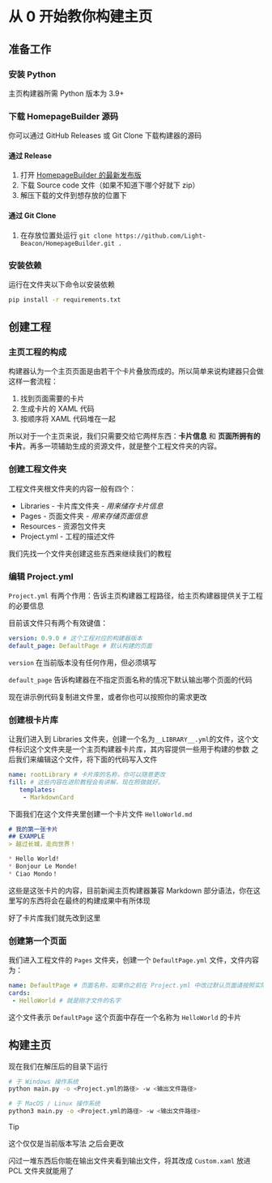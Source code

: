# 从 0 开始教你构建主页
## 准备工作
### 安装 Python
主页构建器所需 Python 版本为 3.9+
### 下载 HomepageBuilder 源码
你可以通过 GitHub Releases 或 Git Clone 下载构建器的源码 
#### 通过 Release
1. 打开 [HomepageBuilder 的最新发布版](https://github.com/Light-Beacon/HomepageBuilder/releases/latest)
2. 下载 Source code 文件（如果不知道下哪个好就下 zip）
3. 解压下载的文件到想存放的位置下
#### 通过 Git Clone
1. 在存放位置处运行 `git clone https://github.com/Light-Beacon/HomepageBuilder.git .`
### 安装依赖
运行在文件夹以下命令以安装依赖
```bash
pip install -r requirements.txt
```
## 创建工程
### 主页工程的构成
构建器认为一个主页页面是由若干个卡片叠放而成的。所以简单来说构建器只会做这样一套流程：

1. 找到页面需要的卡片
2. 生成卡片的 XAML 代码
3. 按顺序将 XAML 代码堆在一起

所以对于一个主页来说，我们只需要交给它两样东西：**卡片信息** 和 **页面所拥有的卡片**。再多一项辅助生成的资源文件，就是整个工程文件夹的内容。

### 创建工程文件夹
工程文件夹根文件夹的内容一般有四个：

* Libraries - 卡片库文件夹 - *用来储存卡片信息*
* Pages - 页面文件夹 - *用来存储页面信息*
* Resources - 资源包文件夹
* Project.yml - 工程的描述文件

我们先找一个文件夹创建这些东西来继续我们的教程
### 编辑 Project.yml
`Project.yml` 有两个作用：告诉主页构建器工程路径，给主页构建器提供关于工程的必要信息

目前该文件只有两个有效键值：
```YAML
version: 0.9.0 # 这个工程对应的构建器版本
default_page: DefaultPage # 默认构建的页面
```
`version` 在当前版本没有任何作用，但必须填写

`default_page` 告诉构建器在不指定页面名称的情况下默认输出哪个页面的代码

现在讲示例代码复制进文件里，或者你也可以按照你的需求更改

### 创建根卡片库
让我们进入到 Libraries 文件夹，创建一个名为`__LIBRARY__.yml`的文件，这个文件标识这个文件夹是一个主页构建器卡片库，其内容提供一些用于构建的参数
之后我们来编辑这个文件，将下面的代码写入文件
```YAML
name: rootLibrary # 卡片库的名称，你可以随意更改
fill: # 这些内容在进阶教程会有讲解，现在照做就好。 
   templates:
    - MarkdownCard
```
下面我们在这个文件夹里创建一个卡片文件 `HelloWorld.md`
``` Markdown
# 我的第一张卡片
## EXAMPLE
> 越过长城，走向世界！

* Hello World!
* Bonjour Le Monde!
* Ciao Mondo！
```
这些是这张卡片的内容，目前新闻主页构建器兼容 Markdown 部分语法，你在这里写的东西将会在最终的构建成果中有所体现

好了卡片库我们就先改到这里
### 创建第一个页面
我们进入工程文件的 `Pages` 文件夹，创建一个 `DefaultPage.yml` 文件，文件内容为：
```YAML
name: DefaultPage # 页面名称，如果你之前在 Project.yml 中改过默认页面请按照实际情况命名
cards:
 - HelloWorld # 就是刚才文件的名字
```
这个文件表示 `DefaultPage` 这个页面中存在一个名称为 `HelloWorld` 的卡片
## 构建主页
现在我们在解压后的目录下运行
```bash
# 于 Windows 操作系统
python main.py -o <Project.yml的路径> -w <输出文件路径>

# 于 MacOS / Linux 操作系统
python3 main.py -o <Project.yml的路径> -w <输出文件路径>
```

> [!TIP]
> 这个仅仅是当前版本写法 之后会更改

闪过一堆东西后你能在输出文件夹看到输出文件，将其改成 `Custom.xaml` 放进 PCL 文件夹就能用了
